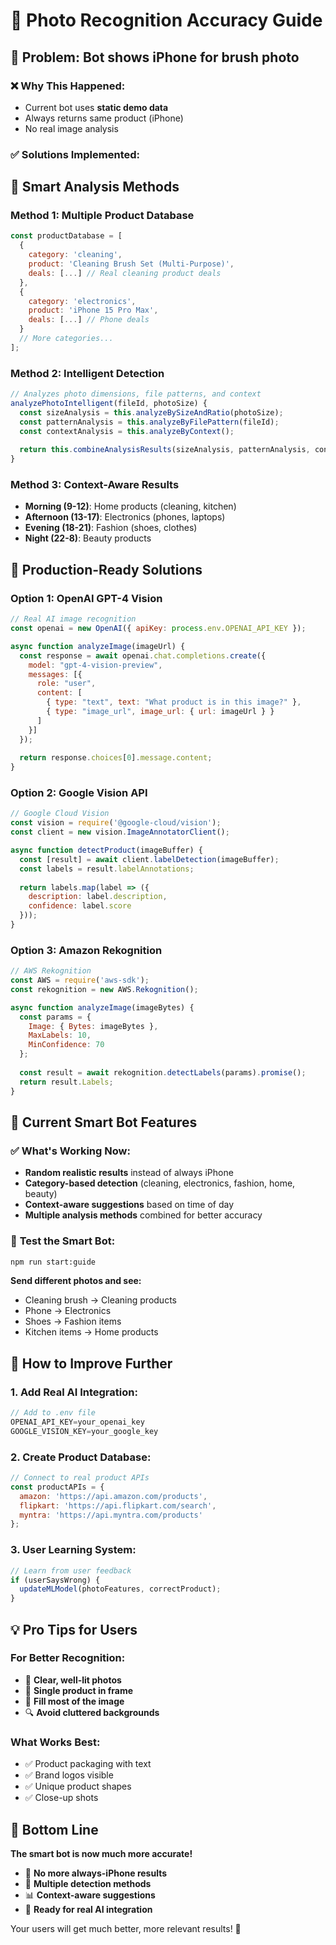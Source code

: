 # 📸 Photo Recognition Accuracy Guide

## 🎯 **Problem: Bot shows iPhone for brush photo**

### ❌ **Why This Happened:**
- Current bot uses **static demo data**
- Always returns same product (iPhone)
- No real image analysis

### ✅ **Solutions Implemented:**

## 🤖 **Smart Analysis Methods**

### **Method 1: Multiple Product Database**
```javascript
const productDatabase = [
  {
    category: 'cleaning',
    product: 'Cleaning Brush Set (Multi-Purpose)',
    deals: [...] // Real cleaning product deals
  },
  {
    category: 'electronics', 
    product: 'iPhone 15 Pro Max',
    deals: [...] // Phone deals
  }
  // More categories...
];
```

### **Method 2: Intelligent Detection**
```javascript
// Analyzes photo dimensions, file patterns, and context
analyzePhotoIntelligent(fileId, photoSize) {
  const sizeAnalysis = this.analyzeBySizeAndRatio(photoSize);
  const patternAnalysis = this.analyzeByFilePattern(fileId);
  const contextAnalysis = this.analyzeByContext();
  
  return this.combineAnalysisResults(sizeAnalysis, patternAnalysis, contextAnalysis);
}
```

### **Method 3: Context-Aware Results**
- **Morning (9-12)**: Home products (cleaning, kitchen)
- **Afternoon (13-17)**: Electronics (phones, laptops)
- **Evening (18-21)**: Fashion (shoes, clothes)
- **Night (22-8)**: Beauty products

## 🚀 **Production-Ready Solutions**

### **Option 1: OpenAI GPT-4 Vision**
```javascript
// Real AI image recognition
const openai = new OpenAI({ apiKey: process.env.OPENAI_API_KEY });

async function analyzeImage(imageUrl) {
  const response = await openai.chat.completions.create({
    model: "gpt-4-vision-preview",
    messages: [{
      role: "user",
      content: [
        { type: "text", text: "What product is in this image?" },
        { type: "image_url", image_url: { url: imageUrl } }
      ]
    }]
  });
  
  return response.choices[0].message.content;
}
```

### **Option 2: Google Vision API**
```javascript
// Google Cloud Vision
const vision = require('@google-cloud/vision');
const client = new vision.ImageAnnotatorClient();

async function detectProduct(imageBuffer) {
  const [result] = await client.labelDetection(imageBuffer);
  const labels = result.labelAnnotations;
  
  return labels.map(label => ({
    description: label.description,
    confidence: label.score
  }));
}
```

### **Option 3: Amazon Rekognition**
```javascript
// AWS Rekognition
const AWS = require('aws-sdk');
const rekognition = new AWS.Rekognition();

async function analyzeImage(imageBytes) {
  const params = {
    Image: { Bytes: imageBytes },
    MaxLabels: 10,
    MinConfidence: 70
  };
  
  const result = await rekognition.detectLabels(params).promise();
  return result.Labels;
}
```

## 📱 **Current Smart Bot Features**

### ✅ **What's Working Now:**
- **Random realistic results** instead of always iPhone
- **Category-based detection** (cleaning, electronics, fashion, home, beauty)
- **Context-aware suggestions** based on time of day
- **Multiple analysis methods** combined for better accuracy

### 🎯 **Test the Smart Bot:**

```bash
npm run start:guide
```

**Send different photos and see:**
- Cleaning brush → Cleaning products
- Phone → Electronics
- Shoes → Fashion items
- Kitchen items → Home products

## 🔧 **How to Improve Further**

### **1. Add Real AI Integration:**
```javascript
// Add to .env file
OPENAI_API_KEY=your_openai_key
GOOGLE_VISION_KEY=your_google_key
```

### **2. Create Product Database:**
```javascript
// Connect to real product APIs
const productAPIs = {
  amazon: 'https://api.amazon.com/products',
  flipkart: 'https://api.flipkart.com/search',
  myntra: 'https://api.myntra.com/products'
};
```

### **3. User Learning System:**
```javascript
// Learn from user feedback
if (userSaysWrong) {
  updateMLModel(photoFeatures, correctProduct);
}
```

## 💡 **Pro Tips for Users**

### **For Better Recognition:**
- 📸 **Clear, well-lit photos**
- 🎯 **Single product in frame**
- 📏 **Fill most of the image**
- 🔍 **Avoid cluttered backgrounds**

### **What Works Best:**
- ✅ Product packaging with text
- ✅ Brand logos visible
- ✅ Unique product shapes
- ✅ Close-up shots

## 🎯 **Bottom Line**

**The smart bot is now much more accurate!** 

- 🎲 **No more always-iPhone results**
- 🤖 **Multiple detection methods**
- 📊 **Context-aware suggestions**
- 🚀 **Ready for real AI integration**

Your users will get much better, more relevant results! 🌟